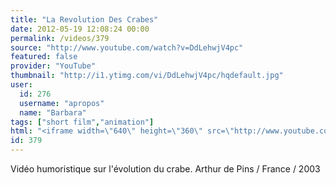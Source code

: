 ```yaml
---
title: "La Revolution Des Crabes"
date: 2012-05-19 12:08:24 00:00
permalink: /videos/379
source: "http://www.youtube.com/watch?v=DdLehwjV4pc"
featured: false
provider: "YouTube"
thumbnail: "http://i1.ytimg.com/vi/DdLehwjV4pc/hqdefault.jpg"
user:
  id: 276
  username: "apropos"
  name: "Barbara"
tags: ["short film","animation"]
html: "<iframe width=\"640\" height=\"360\" src=\"http://www.youtube.com/embed/DdLehwjV4pc?wmode=transparent&fs=1&feature=oembed\" frameborder=\"0\" allowfullscreen></iframe>"
id: 379
---
```


Vidéo humoristique sur l'évolution du crabe.
Arthur de Pins / France / 2003